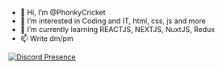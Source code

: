 - 👋 Hi, I’m @PhonkyCricket
- 👀 I’m interested in Coding and IT, html, css, js and more
- 🌱 I’m currently learning REACTJS, NEXTJS, NuxtJS, Redux
- 📫 Write dm/pm

[![Discord Presence](https://lanyard.cnrad.dev/api/979154357071278220)](https://discord.com/users/348609005750452225)
